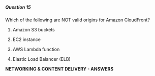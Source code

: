 ##### Question 15

Which of the following are NOT valid origins for Amazon CloudFront?

1. Amazon S3 buckets

2. EC2 instance

3. AWS Lambda function

4. Elastic Load Balancer (ELB)

**NETWORKING & CONTENT DELIVERY - ANSWERS**

